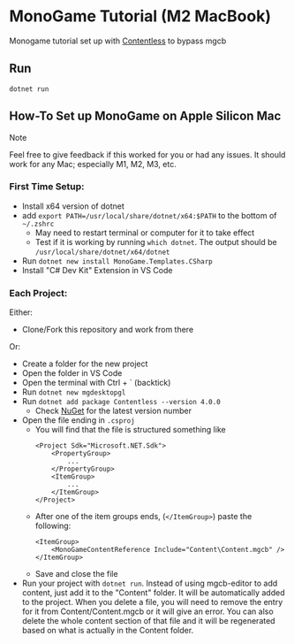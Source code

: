 # MonoGame Tutorial (M2 MacBook)
Monogame tutorial set up with [Contentless](https://github.com/Ellpeck/Contentless) to bypass mgcb
## Run
`dotnet run`
## How-To Set up MonoGame on Apple Silicon Mac
> [!NOTE]
> Feel free to give feedback if this worked for you or had any issues. It should work for any Mac; especially M1, M2, M3, etc.
### First Time Setup:
- Install x64 version of dotnet
- add `export PATH=/usr/local/share/dotnet/x64:$PATH` to the bottom of `~/.zshrc` 
	- May need to restart terminal or computer for it to take effect
	- Test if it is working by running `which dotnet`. The output should be `/usr/local/share/dotnet/x64/dotnet`
- Run `dotnet new install MonoGame.Templates.CSharp`
- Install "C# Dev Kit" Extension in VS Code 
### Each Project:
Either:
- Clone/Fork this repository and work from there

Or:
- Create a folder for the new project
- Open the folder in VS Code
- Open the terminal with Ctrl + \` (backtick)
- Run `dotnet new mgdesktopgl`
- Run `dotnet add package Contentless --version 4.0.0` 
	- Check [NuGet](https://www.nuget.org/packages/Contentless/) for the latest version number
- Open the file ending in `.csproj` 
	- You will find that the file is structured something like
		```
		<Project Sdk="Microsoft.NET.Sdk">
			<PropertyGroup>
				...
			</PropertyGroup>
			<ItemGroup>
				...
			</ItemGroup>
		</Project>
		```
	- After one of the item groups ends, (`</ItemGroup>`) paste the following:
		```
		<ItemGroup>
		    <MonoGameContentReference Include="Content\Content.mgcb" />
		</ItemGroup>
		```
	- Save and close the file
- Run your project with `dotnet run`.  Instead of using mgcb-editor to add content, just add it to the "Content" folder. It will be automatically added to the project. When you delete a file, you will need to remove the entry for it from Content/Content.mgcb or it will give an error. You can also delete the whole content section of that file and it will be regenerated based on what is actually in the Content folder.
